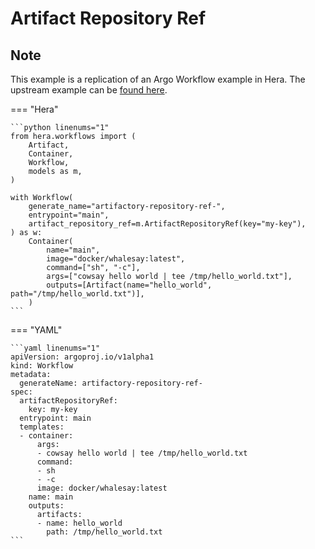 # Artifact Repository Ref

## Note

This example is a replication of an Argo Workflow example in Hera.
The upstream example can be [found here](https://github.com/argoproj/argo-workflows/blob/main/examples/artifact-repository-ref.yaml).




=== "Hera"

    ```python linenums="1"
    from hera.workflows import (
        Artifact,
        Container,
        Workflow,
        models as m,
    )

    with Workflow(
        generate_name="artifactory-repository-ref-",
        entrypoint="main",
        artifact_repository_ref=m.ArtifactRepositoryRef(key="my-key"),
    ) as w:
        Container(
            name="main",
            image="docker/whalesay:latest",
            command=["sh", "-c"],
            args=["cowsay hello world | tee /tmp/hello_world.txt"],
            outputs=[Artifact(name="hello_world", path="/tmp/hello_world.txt")],
        )
    ```

=== "YAML"

    ```yaml linenums="1"
    apiVersion: argoproj.io/v1alpha1
    kind: Workflow
    metadata:
      generateName: artifactory-repository-ref-
    spec:
      artifactRepositoryRef:
        key: my-key
      entrypoint: main
      templates:
      - container:
          args:
          - cowsay hello world | tee /tmp/hello_world.txt
          command:
          - sh
          - -c
          image: docker/whalesay:latest
        name: main
        outputs:
          artifacts:
          - name: hello_world
            path: /tmp/hello_world.txt
    ```

